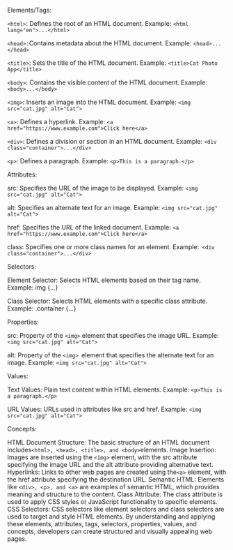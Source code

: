 
Elements/Tags:

``<html>``: Defines the root of an HTML document.
Example: ``<html lang="en">...</html>``

``<head>:``Contains metadata about the HTML document.
Example: ``<head>...</head>``

``<title>``: Sets the title of the HTML document.
Example: ``<title>Cat Photo App</title>``

``<body>``: Contains the visible content of the HTML document.
Example: ``<body>...</body>``

``<img>``: Inserts an image into the HTML document.
Example: ``<img src="cat.jpg" alt="Cat">``

``<a>``: Defines a hyperlink.
Example: ``<a href="https://www.example.com">Click here</a>``

``<div>``: Defines a division or section in an HTML document.
Example: ``<div class="container">...</div>``

``<p>``: Defines a paragraph.
Example: ``<p>This is a paragraph.</p>``

Attributes:

src: Specifies the URL of the image to be displayed.
Example: ``<img src="cat.jpg" alt="Cat">``

alt: Specifies an alternate text for an image.
Example: ``<img src="cat.jpg" alt="Cat">``

href: Specifies the URL of the linked document.
Example: ``<a href="https://www.example.com">Click here</a>``

class: Specifies one or more class names for an element.
Example:`` <div class="container">...</div>``

Selectors:

Element Selector: Selects HTML elements based on their tag name.
Example: img {...}

Class Selector: Selects HTML elements with a specific class attribute.
Example: .container {...}

Properties:

src: Property of the ``<img>`` element that specifies the image URL.
Example: ``<img src="cat.jpg" alt="Cat">``

alt: Property of the ``<img> ``element that specifies the alternate text for an image.
Example: ``<img src="cat.jpg" alt="Cat">``

Values:

Text Values: Plain text content within HTML elements.
Example: ``<p>This is a paragraph.</p>``

URL Values: URLs used in attributes like src and href.
Example: ``<img src="cat.jpg" alt="Cat">``

Concepts:

HTML Document Structure: The basic structure of an HTML document includes`` <html>, <head>, <title>, and <body> ``elements.
Image Insertion: Images are inserted using the ``<img>`` element, with the src attribute specifying the image URL and the alt attribute providing alternative text.
Hyperlinks: Links to other web pages are created using the``<a>`` element, with the href attribute specifying the destination URL.
Semantic HTML: Elements like ``<div>, <p>, and <a>`` are examples of semantic HTML, which provides meaning and structure to the content.
Class Attribute: The class attribute is used to apply CSS styles or JavaScript functionality to specific elements.
CSS Selectors: CSS selectors like element selectors and class selectors are used to target and style HTML elements.
By understanding and applying these elements, attributes, tags, selectors, properties, values, and concepts, developers can create structured and visually appealing web pages.